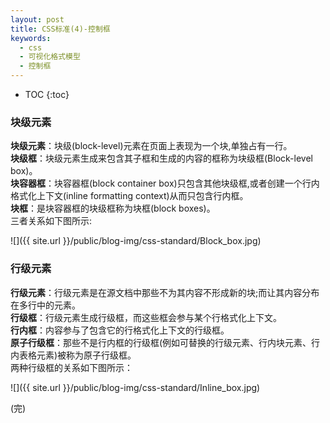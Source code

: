 ```yaml
---
layout: post
title: CSS标准(4)-控制框
keywords:
  - css
  - 可视化格式模型
  - 控制框
---
```


* TOC
{:toc}

### 块级元素
**块级元素**：块级(block-level)元素在页面上表现为一个块,单独占有一行。  
**块级框**：块级元素生成来包含其子框和生成的内容的框称为块级框(Block-level box)。   
**块容器框**：块容器框(block container box)只包含其他块级框,或者创建一个行内格式化上下文(inline formatting context)从而只包含行内框。   
**块框**：是块容器框的块级框称为块框(block boxes)。            
三者关系如下图所示:

![]({{ site.url }}/public/blog-img/css-standard/Block_box.jpg)

### 行级元素
**行级元素**：行级元素是在源文档中那些不为其内容不形成新的块;而让其内容分布在多行中的元素。   
**行级框**：行级元素生成行级框，而这些框会参与某个行格式化上下文。   
**行内框**：内容参与了包含它的行格式化上下文的行级框。   
**原子行级框**：那些不是行内框的行级框(例如可替换的行级元素、行内块元素、行内表格元素)被称为原子行级框。            
两种行级框的关系如下图所示：

![]({{ site.url }}/public/blog-img/css-standard/Inline_box.jpg)


(完)




